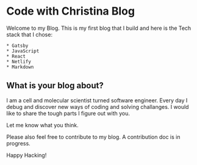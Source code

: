# Code with Christina Blog

Welcome to my Blog. This is my first blog that I build and here is the Tech stack that I chose:

    * Gatsby
    * JavaScript
    * React
    * Netlify
    * Markdown

## What is your blog about? 

I am a cell and molecular scientist turned software engineer. Every day I debug and discover new ways of coding and solving challanges. I would like to share the tough parts I figure out with you. 

Let me know what you think. 

Please also feel free to contribute to my blog. A contribution doc is in progress.

Happy Hacking! 